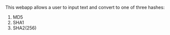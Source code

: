 This webapp allows a user to input text and convert to one of three hashes:

1. MD5
2. SHA1
3. SHA2(256)
